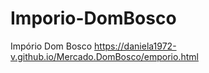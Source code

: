 # Imporio-DomBosco
 Impório Dom Bosco
 https://daniela1972-v.github.io/Mercado.DomBosco/emporio.html
